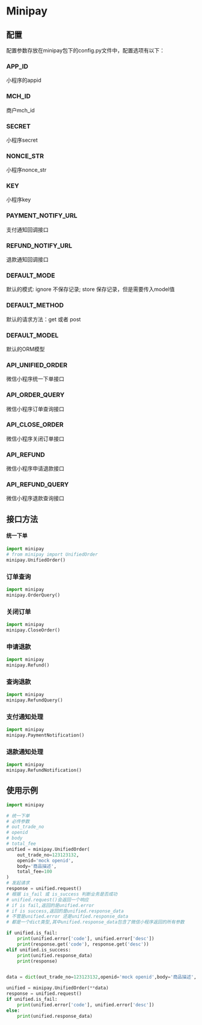 # Minipay 

## 配置
配置参数存放在minipay包下的config.py文件中，配置选项有以下：

### APP_ID

小程序的appid

### MCH_ID

商户mch_id

### SECRET

小程序secret

### NONCE_STR

小程序nonce_str

### KEY

小程序key

### PAYMENT_NOTIFY_URL

支付通知回调接口

### REFUND_NOTIFY_URL

退款通知回调接口

### DEFAULT_MODE

默认的模式: ignore 不保存记录; store 保存记录，但是需要传入model值

### DEFAULT_METHOD

默认的请求方法：get 或者 post

### DEFAULT_MODEL

默认的ORM模型

### API_UNIFIED_ORDER

微信小程序统一下单接口

### API_ORDER_QUERY

微信小程序订单查询接口

### API_CLOSE_ORDER

微信小程序关闭订单接口

### API_REFUND

微信小程序申请退款接口

### API_REFUND_QUERY

微信小程序退款查询接口



## 接口方法

#### 统一下单

```python
import minipay
# from minipay import UnifiedOrder
minipay.UnifiedOrder()
```



### 订单查询

```python
import minipay
minipay.OrderQuery()
```

### 关闭订单

```python
import minipay
minipay.CloseOrder()
```

### 申请退款

```python
import minipay
minipay.Refund()
```

### 查询退款

```python
import minipay
minipay.RefundQuery()
```

### 支付通知处理

```python
import minipay
minipay.PaymentNotification()
```

### 退款通知处理

```python
import minipay
minipay.RefundNotification()
```





## 使用示例

```python
import minipay

# 统一下单
# 必传参数
# out_trade_no
# openid
# body
# total_fee
unified = minipay.UnifiedOrder(
    out_trade_no=123123132,
    openid='mock openid',
    body='商品描述',
    total_fee=100
)
# 发起请求
response = unified.request()
# 根据 is_fail 或 is_success 判断业务是否成功
# unified.request()会返回一个响应
# if is fail,返回的是unified.error
# if is success,返回的是unified.response_data
# 不管是unified.error 还是unified.response_data
# 都是一个dict类型,其中unified.response_data包含了微信小程序返回的所有参数

if unified.is_fail:
    print(unified.error['code'], unified.error['desc'])
    print(response.get('code'), response.get('desc'))
elif unified.is_success:
    print(unified.response_data)
    print(response)


data = dict(out_trade_no=123123132,openid='mock openid',body='商品描述',total_fee=100)

unified = minipay.UnifiedOrder(**data)
response = unified.request()
if unified.is_fail:
    print(unified.error['code'], unified.error['desc'])
else:
    print(unified.response_data)
```

